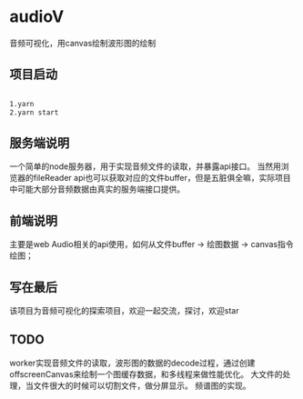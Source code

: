 # audioV
音频可视化，用canvas绘制波形图的绘制

## 项目启动
```bash

1.yarn
2.yarn start 

```
## 服务端说明
一个简单的node服务器，用于实现音频文件的读取，并暴露api接口。
当然用浏览器的fileReader api也可以获取对应的文件buffer，但是五脏俱全嘛，实际项目中可能大部分音频数据由真实的服务端接口提供。

## 前端说明
主要是web Audio相关的api使用，如何从文件buffer -> 绘图数据 -> canvas指令绘图；

## 写在最后
该项目为音频可视化的探索项目，欢迎一起交流，探讨，欢迎star

## TODO
worker实现音频文件的读取，波形图的数据的decode过程，通过创建offscreenCanvas来绘制一个图缓存数据，和多线程来做性能优化。
大文件的处理，当文件很大的时候可以切割文件，做分屏显示。
频谱图的实现。
